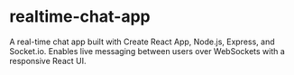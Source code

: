 # realtime-chat-app
A real-time chat app built with Create React App, Node.js, Express, and Socket.io. Enables live messaging between users over WebSockets with a responsive React UI.
